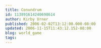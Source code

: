 ```yaml
---
title: Conundrum
id: 113891614240698614
author: Kirby Urner
published: 2006-02-02T13:12:00.000-08:00
updated: 2006-11-15T11:43:12.152-08:00
blog: world_game
tags: 
---
```


